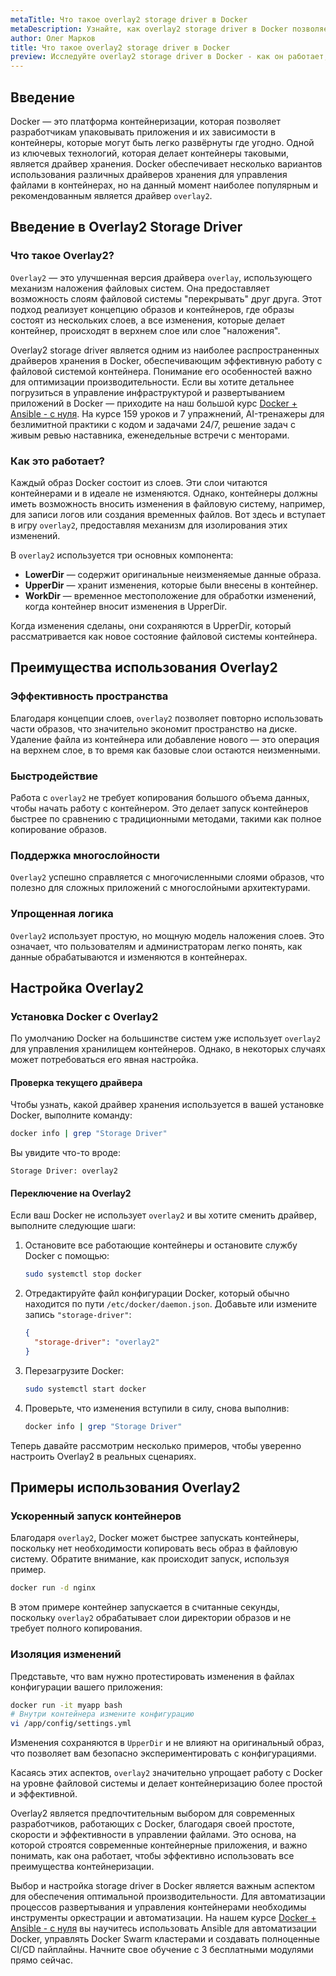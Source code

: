 ```yaml
---
metaTitle: Что такое overlay2 storage driver в Docker
metaDescription: Узнайте, как overlay2 storage driver в Docker позволяет эффективно работать с файловыми системами контейнеров, изучите его возможности и конфигурацию
author: Олег Марков
title: Что такое overlay2 storage driver в Docker
preview: Исследуйте overlay2 storage driver в Docker - как он работает, зачем нужен и какие преимущества предоставляет для контейнеров. Примеры и пояснения помогут вам быстро освоить его
---
```


## Введение

Docker — это платформа контейнеризации, которая позволяет разработчикам упаковывать приложения и их зависимости в контейнеры, которые могут быть легко развёрнуты где угодно. Одной из ключевых технологий, которая делает контейнеры таковыми, является драйвер хранения. Docker обеспечивает несколько вариантов использования различных драйверов хранения для управления файлами в контейнерах, но на данный момент наиболее популярным и рекомендованным является драйвер `overlay2`.

## Введение в Overlay2 Storage Driver

### Что такое Overlay2?

`Overlay2` — это улучшенная версия драйвера `overlay`, использующего механизм наложения файловых систем. Она предоставляет возможность слоям файловой системы "перекрывать" друг друга. Этот подход реализует концепцию образов и контейнеров, где образы состоят из нескольких слоев, а все изменения, которые делает контейнер, происходят в верхнем слое или слое "наложения".

Overlay2 storage driver является одним из наиболее распространенных драйверов хранения в Docker, обеспечивающим эффективную работу с файловой системой контейнера. Понимание его особенностей важно для оптимизации производительности. Если вы хотите детальнее погрузиться в управление инфраструктурой и развертыванием приложений в Docker — приходите на наш большой курс [Docker + Ansible - с нуля](https://purpleschool.ru/course/docker?utm_source=knowledgebase&utm_medium=text&utm_campaign=Chto_takoe_overlay2_storage_driver_v_Docker). На курсе 159 уроков и 7 упражнений, AI-тренажеры для безлимитной практики с кодом и задачами 24/7, решение задач с живым ревью наставника, еженедельные встречи с менторами.

### Как это работает?

Каждый образ Docker состоит из слоев. Эти слои читаются контейнерами и в идеале не изменяются. Однако, контейнеры должны иметь возможность вносить изменения в файловую систему, например, для записи логов или создания временных файлов. Вот здесь и вступает в игру `overlay2`, предоставляя механизм для изолирования этих изменений.

В `overlay2` используется три основных компонента:

- **LowerDir** — содержит оригинальные неизменяемые данные образа.
- **UpperDir** — хранит изменения, которые были внесены в контейнер.
- **WorkDir** — временное местоположение для обработки изменений, когда контейнер вносит изменения в UpperDir.

Когда изменения сделаны, они сохраняются в UpperDir, который рассматривается как новое состояние файловой системы контейнера.

## Преимущества использования Overlay2

### Эффективность пространства

Благодаря концепции слоев, `overlay2` позволяет повторно использовать части образов, что значительно экономит пространство на диске. Удаление файла из контейнера или добавление нового — это операция на верхнем слое, в то время как базовые слои остаются неизменными.

### Быстродействие

Работа с `overlay2` не требует копирования большого объема данных, чтобы начать работу с контейнером. Это делает запуск контейнеров быстрее по сравнению с традиционными методами, такими как полное копирование образов.

### Поддержка многослойности

`Overlay2` успешно справляется с многочисленными слоями образов, что полезно для сложных приложений с многослойными архитектурами.

### Упрощенная логика

`Overlay2` использует простую, но мощную модель наложения слоев. Это означает, что пользователям и администраторам легко понять, как данные обрабатываются и изменяются в контейнерах.

## Настройка Overlay2

### Установка Docker с Overlay2

По умолчанию Docker на большинстве систем уже использует `overlay2` для управления хранилищем контейнеров. Однако, в некоторых случаях может потребоваться его явная настройка.

#### Проверка текущего драйвера

Чтобы узнать, какой драйвер хранения используется в вашей установке Docker, выполните команду:

```bash
docker info | grep "Storage Driver"
```

Вы увидите что-то вроде:

```
Storage Driver: overlay2
```

#### Переключение на Overlay2

Если ваш Docker не использует `overlay2` и вы хотите сменить драйвер, выполните следующие шаги:

1. Остановите все работающие контейнеры и остановите службу Docker с помощью:

   ```bash
   sudo systemctl stop docker
   ```

2. Отредактируйте файл конфигурации Docker, который обычно находится по пути `/etc/docker/daemon.json`. Добавьте или измените запись `"storage-driver"`:

   ```json
   {
     "storage-driver": "overlay2"
   }
   ```

3. Перезагрузите Docker:

   ```bash
   sudo systemctl start docker
   ```

4. Проверьте, что изменения вступили в силу, снова выполнив:

   ```bash
   docker info | grep "Storage Driver"
   ```

Теперь давайте рассмотрим несколько примеров, чтобы уверенно настроить Overlay2 в реальных сценариях.

## Примеры использования Overlay2

### Ускоренный запуск контейнеров

Благодаря `overlay2`, Docker может быстрее запускать контейнеры, поскольку нет необходимости копировать весь образ в файловую систему. Обратите внимание, как происходит запуск, используя пример.

```bash
docker run -d nginx
```

В этом примере контейнер запускается в считанные секунды, поскольку `overlay2` обрабатывает слои директории образов и не требует полного копирования.

### Изоляция изменений

Представьте, что вам нужно протестировать изменения в файлах конфигурации вашего приложения:

```bash
docker run -it myapp bash
# Внутри контейнера измените конфигурацию
vi /app/config/settings.yml
```

Изменения сохраняются в `UpperDir` и не влияют на оригинальный образ, что позволяет вам безопасно экспериментировать с конфигурациями.

Касаясь этих аспектов, `overlay2` значительно упрощает работу с Docker на уровне файловой системы и делает контейнеризацию более простой и эффективной.

Overlay2 является предпочтительным выбором для современных разработчиков, работающих с Docker, благодаря своей простоте, скорости и эффективности в управлении файлами. Это основа, на которой строятся современные контейнерные приложения, и важно понимать, как она работает, чтобы эффективно использовать все преимущества контейнеризации.

Выбор и настройка storage driver в Docker является важным аспектом для обеспечения оптимальной производительности. Для автоматизации процессов развертывания и управления контейнерами необходимы инструменты оркестрации и автоматизации. На нашем курсе [Docker + Ansible - с нуля](https://purpleschool.ru/course/docker?utm_source=knowledgebase&utm_medium=text&utm_campaign=Chto_takoe_overlay2_storage_driver_v_Docker) вы научитесь использовать Ansible для автоматизации Docker, управлять Docker Swarm кластерами и создавать полноценные CI/CD пайплайны. Начните свое обучение с 3 бесплатными модулями прямо сейчас.
